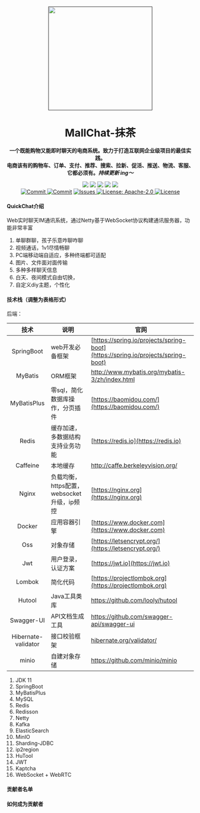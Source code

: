 <p align="center">
    <a href="" target="_blank">
      <img src="https://s1.ax1x.com/2023/07/02/pCDR0W4.png" width="280" />
    </a>
</p>

<h1 align="center">MallChat-抹茶</h1>
<p align="center"><strong>一个既能购物又能即时聊天的电商系统。致力于打造互联网企业级项目的最佳实践。<br>电商该有的购物车、订单、支付、推荐、搜索、拉新、促活、推送、物流、客服、它都必须有。<em>持续更新 ing～</em></strong></p>

<div align="center">
 <a href="#公众号"><img src="https://img.shields.io/badge/公众号-程序员阿斌-blue.svg?style=plasticr"></a>
    <a href="#公众号"><img src="https://img.shields.io/badge/交流群-加入开发-green.svg?style=plasticr"></a>
    <a href="https://github.com/zongzibinbin/MallChat"><img src="https://img.shields.io/badge/github-项目地址-yellow.svg?style=plasticr"></a>
    <a href="https://gitee.com/zhongzhibinbin/MallChat"><img src="https://img.shields.io/badge/码云-项目地址-orange.svg?style=plasticr"></a>
    <a href="https://github.com/Evansy/MallChatWeb"><img src="https://img.shields.io/badge/前端-项目地址-blueviolet.svg?style=plasticr"></a>
    <a href="https://github.com/zongzibinbin/MallChat/commits" target="_blank"><br>
    <a href="https://github.com/Evansy/MallChatWeb/actions/workflows/deploy.yml" target="_blank">
        <img alt="Commit" src="https://github.com/Evansy/MallChatWeb/actions/workflows/deploy.yml/badge.svg?branch=main">
    </a>
    <a href="https://github.com/zongzibinbin/MallChat/commits" target="_blank">
        <img alt="Commit" src="https://img.shields.io/github/commit-activity/m/zongzibinbin/MallChat"></a>
    <a href="https://github.com/zongzibinbin/MallChat/issues" target="_blank">
        <img alt="Issues" src="https://img.shields.io/github/issues/zongzibinbin/MallChat">
    </a> 
    <a href="https://github.com/zongzibinbin/MallChat/blob/master/LICENSE" target="_blank">
        <img alt="License: Apache-2.0" src="https://img.shields.io/badge/License-Apache--2.0-blue.svg">
    </a> 
    <a href="https://github.com/zongzibinbin/MallChat/stargazers" target="_blank">
        <img alt="License" src="https://img.shields.io/github/stars/zongzibinbin/MallChat.svg?style=social">
    </a> 

</div>

#### QuickChat介绍
Web实时聊天IM通讯系统，通过Netty基于WebSocket协议构建通讯服务器，功能非常丰富
1. 单聊群聊，孩子乐意咋聊咋聊
2. 视频通话，1v1尽情畅聊
3. PC端移动端自适应，多种终端都可适配
4. 图片、文件面对面传输
5. 多种多样聊天信息
6. 白天、夜间模式自由切换，
7. 自定义diy主题，个性化

#### 技术栈（调整为表格形式）

后端：

|        技术         | 说明                                       | 官网                                                         |
| :-----------------: | ------------------------------------------ | ------------------------------------------------------------ |
|     SpringBoot      | web开发必备框架                            | [https://spring.io/projects/spring-boot](https://spring.io/projects/spring-boot) |
|       MyBatis       | ORM框架                                    | http://www.mybatis.org/mybatis-3/zh/index.html               |
|     MyBatisPlus     | 零sql，简化数据库操作，分页插件            | [https://baomidou.com/](https://baomidou.com/)               |
|        Redis        | 缓存加速，多数据结构支持业务功能           | [https://redis.io](https://redis.io)                         |
|      Caffeine       | 本地缓存                                   | http://caffe.berkeleyvision.org/                             |
|        Nginx        | 负载均衡，https配置，websocket升级，ip频控 | [https://nginx.org](https://nginx.org)                       |
|       Docker        | 应用容器引擎                               | [https://www.docker.com](https://www.docker.com)             |
|         Oss         | 对象存储                                   | [https://letsencrypt.org/](https://letsencrypt.org/)         |
|         Jwt         | 用户登录，认证方案                         | [https://jwt.io](https://jwt.io)                             |
|       Lombok        | 简化代码                                   | [https://projectlombok.org](https://projectlombok.org)       |
|       Hutool        | Java工具类库                               | https://github.com/looly/hutool                              |
|     Swagger-UI      | API文档生成工具                            | https://github.com/swagger-api/swagger-ui                    |
| Hibernate-validator | 接口校验框架                               | [hibernate.org/validator/](hibernate.org/validator/)         |
|        minio        | 自建对象存储                               | https://github.com/minio/minio                               |
1. JDK 11
2. SpringBoot
3. MyBatisPlus
4. MySQL
5. Redis 
6. Redisson
7. Netty
8. Kafka
9. ElasticSearch
10. MinIO
11. Sharding-JDBC
12. ip2region
13. HuTool
14. JWT
15. Kaptcha
16. WebSocket + WebRTC

#### 贡献者名单


#### 如何成为贡献者

